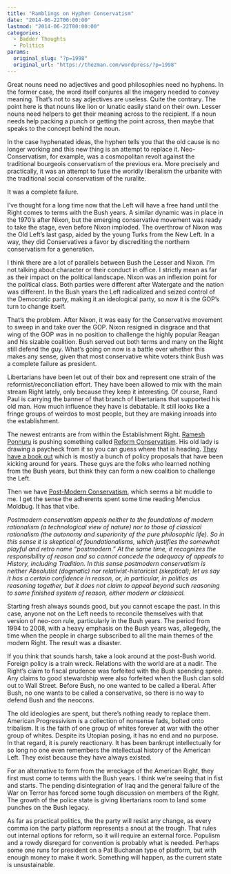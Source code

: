 ```yaml
---
title: "Ramblings on Hyphen Conservatism"
date: "2014-06-22T00:00:00"
lastmod: "2014-06-22T00:00:00"
categories:
  - Badder Thoughts
  - Politics
params:
  original_slug: "?p=1998"
  original_url: "https://thezman.com/wordpress/?p=1998"
---
```


Great nouns need no adjectives and good philosophies need no hyphens. In
the former case, the word itself conjures all the imagery needed to
convey meaning. That’s not to say adjectives are useless. Quite the
contrary. The point here is that nouns like lion or lunatic easily stand
on their own. Lesser nouns need helpers to get their meaning across to
the recipient. If a noun needs help packing a punch or getting the point
across, then maybe that speaks to the concept behind the noun.

In the case hyphenated ideas, the hyphen tells you that the old cause is
no longer working and this new thing is an attempt to replace it.
Neo-Conservatism, for example, was a cosmopolitan revolt against the
traditional bourgeois conservatism of the previous era. More precisely
and practically, it was an attempt to fuse the worldly liberalism the
urbanite with the traditional social conservatism of the ruralite.

It was a complete failure.

I’ve thought for a long time now that the Left will have a free hand
until the Right comes to terms with the Bush years. A similar dynamic
was in place in the 1970’s after Nixon, but the emerging conservative
movement was ready to take the stage, even before Nixon imploded. The
overthrow of Nixon was the Old Left’s last gasp, aided by the young
Turks from the New Left. In a way, they did Conservatives a favor by
discrediting the northern conservatism for a generation.

I think there are a lot of parallels between Bush the Lesser and Nixon.
I’m not talking about character or their conduct in office. I strictly
mean as far as their impact on the political landscape. Nixon was an
inflexion point for the political class. Both parties were different
after Watergate and the nation was different. In the Bush years the Left
radicalized and seized control of the Democratic party, making it an
ideological party, so now it is the GOP’s turn to change itself.

That’s the problem. After Nixon, it was easy for the Conservative
movement to sweep in and take over the GOP. Nixon resigned in disgrace
and that wing of the GOP was in no position to challenge the highly
popular Reagan and his sizable coalition. Bush served out both terms and
many on the Right still defend the guy. What’s going on now is a battle
over whether this makes any sense, given that most conservative white
voters think Bush was a complete failure as president.

Libertarians have been let out of their box and represent one strain of
the reformist/reconciliation effort. They have been allowed to mix with
the main stream Right lately, only because they keep it interesting. Of
course, Rand Paul is carrying the banner of that branch of libertarians
that supported his old man. How much influence they have is debatable.
It still looks like a fringe groups of weirdos to most people, but they
are making inroads into the establishment.

The newest entrants are from within the Establishment Right. [Ramesh
Ponnuru](http://www.nationalreview.com/article/379845/right-reforms-ramesh-ponnuru)
is pushing something called [Reform
Conservatism](http://ygnetwork.org/about-yg/). His old lady is drawing a
paycheck from it so you can guess where that is heading. [They have a
book
out](http://www.nytimes.com/2014/06/10/opinion/brooks-the-new-right.html?hp&rref=opinion&_r=1)
which is mostly a bunch of policy proposals that have been kicking
around for years. These guys are the folks who learned nothing from the
Bush years, but think they can form a new coalition to challenge the
Left.

Then we have [Post-Modern
Conservatism](http://www.nationalreview.com/postmodern-conservative/379815/postmodern-conservatism-between-absolutism-and-skepticism-ralph-c),
which seems a bit muddle to me. I get the sense the adherents spent some
time reading Mencius Moldbug. It has that vibe.

*Postmodern conservatism appeals neither to the foundations of modern
rationalism (a technological view of nature) nor to those of classical
rationalism (the autonomy and superiority of the pure philosophic
life). So in this sense it is skeptical of foundationalisms, which
justifies the somewhat playful and retro name “postmodern.” At the same
time, it recognizes the responsibility of reason and so cannot concede
the adequacy of appeals to History, including Tradition. In this sense
postmodern conservatism is neither Absolutist (dogmatic) nor
relativist-historicist (skeptical); let us say it has a certain
confidence in reason, or, in particular, in politics as reasoning
together, but it does not claim to appeal beyond such reasoning to some
finished system of reason, either modern or classical.*

Starting fresh always sounds good, but you cannot escape the past. In
this case, anyone not on the Left needs to reconcile themselves with
that version of neo-con rule, particularly in the Bush years. The period
from 1994 to 2008, with a heavy emphasis on the Bush years was,
allegedly, the time when the people in charge subscribed to all the main
themes of the modern Right. The result was a disaster.

If you think that sounds harsh, take a look around at the post-Bush
world. Foreign policy is a train wreck. Relations with the world are at
a nadir. The Right’s claim to fiscal prudence was forfeited with the
Bush spending spree. Any claims to good stewardship were also forfeited
when the Bush clan sold out to Wall Street. Before Bush, no one wanted
to be called a liberal. After Bush, no one wants to be called a
conservative, so there is no way to defend Bush and the neocons.

The old ideologies are spent, but there’s nothing ready to replace them.
American Progressivism is a collection of nonsense fads, bolted onto
tribalism. It is the faith of one group of whites forever at war with
the other group of whites. Despite its Utopian posing, it has no end and
no purpose. In that regard, it is purely reactionary. It has been
bankrupt intellectually for so long no one even remembers the
intellectual history of the American Left. They exist because they have
always existed.

For an alternative to form from the wreckage of the American Right, they
first must come to terms with the Bush years. I think we’re seeing that
in fist and starts. The pending disintegration of Iraq and the general
failure of the War on Terror has forced some tough discussion on members
of the Right. The growth of the police state is giving libertarians room
to land some punches on the Bush legacy.

As far as practical politics, the the party will resist any change, as
every comma ion the party platform represents a snout at the trough.
That rules out internal options for reform, so it will require an
external force. Populism and a rowdy disregard for convention is
probably what is needed. Perhaps some one runs for president on a Pat
Buchanan type of platform, but with enough money to make it work.
Something will happen, as the current state is unsustainable.

